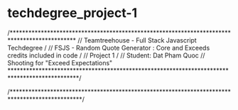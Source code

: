 # techdegree_project-1
/*********************************************************************************************
// Teamtreehouse - Full Stack Javascript Techdegree                                           /
// FSJS - Random Quote Generator : Core and Exceeds credits included in code                   /
// Project 1                                                                                  /
// Student: Dat Pham Quoc
// Shooting for "Exceed Expectations"
**********************************************************************************************/

/***********************************************************************************************/
